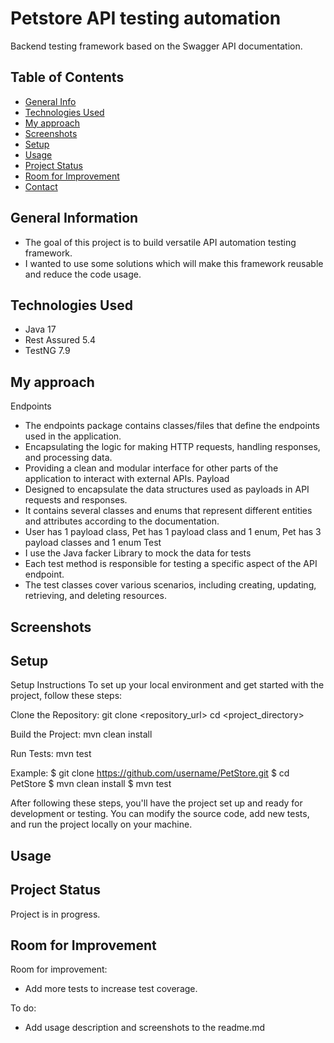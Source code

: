 # Petstore API testing automation
Backend testing framework based on the Swagger API documentation. 

## Table of Contents
* [General Info](#general-information)
* [Technologies Used](#technologies-used)
* [My approach](#my-approach)
* [Screenshots](#screenshots)
* [Setup](#setup)
* [Usage](#usage)
* [Project Status](#project-status)
* [Room for Improvement](#room-for-improvement)
* [Contact](#contact)
<!-- * [License](#license) -->


## General Information
- The goal of this project is to build versatile API automation testing framework.
- I wanted to use some solutions which will make this framework reusable and reduce the code usage. 

## Technologies Used
- Java 17
- Rest Assured 5.4
- TestNG 7.9


## My approach
Endpoints
- The endpoints package contains classes/files that define the endpoints used in the application.
- Encapsulating the logic for making HTTP requests, handling responses, and processing data.
- Providing a clean and modular interface for other parts of the application to interact with external APIs.
Payload
- Designed to encapsulate the data structures used as payloads in API requests and responses.
- It contains several classes and enums that represent different entities and attributes according to the documentation.
- User has 1 payload class, Pet has 1 payload class and 1 enum, Pet has 3 payload classes and 1 enum
Test
- I use the Java facker Library to mock the data for tests
- Each test method is responsible for testing a specific aspect of the API endpoint. 
- The test classes cover various scenarios, including creating, updating, retrieving, and deleting resources.

## Screenshots

## Setup
Setup Instructions
To set up your local environment and get started with the project, follow these steps:

Clone the Repository:
git clone <repository_url>
cd <project_directory>

Build the Project:
mvn clean install

Run Tests:
mvn test

Example:
$ git clone https://github.com/username/PetStore.git
$ cd PetStore
$ mvn clean install
$ mvn test

After following these steps, you'll have the project set up and ready for development or testing. You can modify the source code, add new tests, and run the project locally on your machine.

## Usage

## Project Status
Project is in progress.


## Room for Improvement

Room for improvement:
- Add more tests to increase test coverage.

To do:
- Add usage description and screenshots to the readme.md
